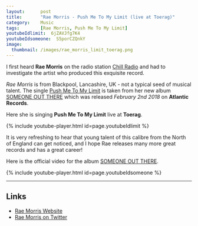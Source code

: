 ```yaml
---
layout:      post
title:       "Rae Morris - Push Me To My Limit (live at Toerag)"
category:    Music
tags:        [Rae Morris, Push Me To My Limit]
youtubeIdlimit:  6jZAVJfg7K4
youtubeIdsomeone:  S5porCZQnkY
image:
  thumbnail: /images/rae_morris_limit_toerag.png
---
```


I first heard **Rae Morris** on the radio station [Chill Radio](http://www.helpmechill.com/) and had to investigate the artist who produced this exquisite record.

*Rae Morris* is from Blackpool, Lancashire, UK - not a typical seed of musical talent.
The single [Push Me To My Limit](https://atlanti.cr/pushmetomylimit) is taken from her new album [SOMEONE OUT THERE](http://atlanti.cr/someoneoutthere) which was released *February 2nd 2018* on **Atlantic Records**.

Here she is singing **Push Me To My Limit** live at **Toerag**.

{% include youtube-player.html id=page.youtubeIdlimit %}

It is very refreshing to hear that young talent of this calibre from the North of England can get noticed, and I hope Rae releases many more great records and has a great career!

Here is the official video for the album [SOMEONE OUT THERE](http://atlanti.cr/someoneoutthere).

{% include youtube-player.html id=page.youtubeIdsomeone %}

---

## Links

 - [Rae Morris Website](http://raemorris.co.uk/)
 - [Rae Morris on Twitter](https://twitter.com/raemorrismusic)

